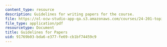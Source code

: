 ```yaml
---
content_type: resource
description: Guidelines for writing papers for the course.
file: https://ol-ocw-studio-app-qa.s3.amazonaws.com/courses/24-201-topics-in-the-history-of-philosophy-justice-political-economy-spring-2016/91769b03bda6e377fe69cb1bf74459c9_MIT24_201S16_Guidelines.pdf
file_type: application/pdf
resourcetype: Document
title: Guidelines for Papers
uid: 91769b03-bda6-e377-fe69-cb1bf74459c9
---
```

